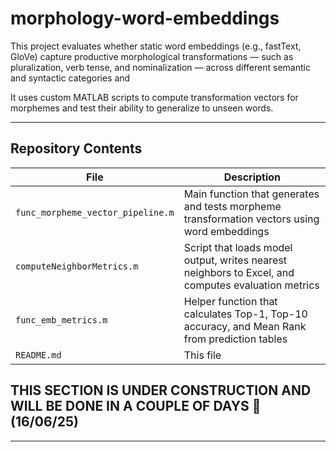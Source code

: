 # morphology-word-embeddings

This project evaluates whether static word embeddings (e.g., fastText, GloVe) capture productive morphological transformations — such as pluralization, verb tense, and nominalization — across different semantic and syntactic categories and 

It uses custom MATLAB scripts to compute transformation vectors for morphemes and test their ability to generalize to unseen words.

---

## Repository Contents

| File | Description |
|------|-------------|
| `func_morpheme_vector_pipeline.m` | Main function that generates and tests morpheme transformation vectors using word embeddings |
| `computeNeighborMetrics.m` | Script that loads model output, writes nearest neighbors to Excel, and computes evaluation metrics |
| `func_emb_metrics.m` | Helper function that calculates Top-1, Top-10 accuracy, and Mean Rank from prediction tables |
| `README.md` | This file |
## THIS SECTION IS UNDER CONSTRUCTION AND WILL BE DONE IN A COUPLE OF DAYS :grimacing: (16/06/25) 
---

